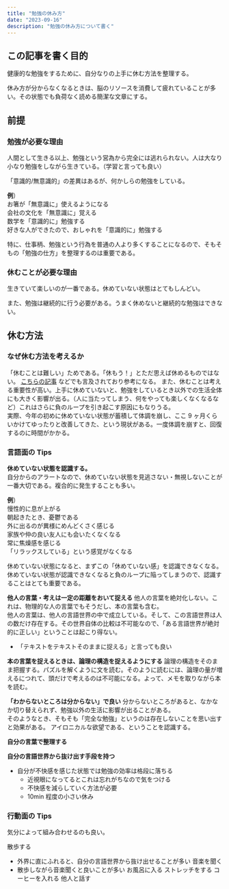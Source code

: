 ```yaml
---
title: "勉強の休み方"
date: "2023-09-16"
description: "勉強の休み方について書く"
---
```


## この記事を書く目的

健康的な勉強をするために、自分なりの上手に休む方法を整理する。

休み方が分からなくなるときは、脳のリソースを消費して疲れていることが多い。その状態でも負荷なく読める簡潔な文章にする。

## 前提

### 勉強が必要な理由

人間として生きる以上、勉強という営為から完全には逃れられない。人は大なり小なり勉強をしながら生きている。（学習と言っても良い）

「意識的/無意識的」の差異はあるが、何かしらの勉強をしている。

**例**）  
お箸が「無意識に」使えるようになる  
会社の文化を「無意識に」覚える  
数学を「意識的に」勉強する  
好きな人ができたので、おしゃれを「意識的に」勉強する

特に、仕事柄、勉強という行為を普通の人より多くすることになるので、そもそもの「勉強の仕方」を整理するのは重要である。

### 休むことが必要な理由

生きていて楽しいのが一番である。休めていない状態はとてもしんどい。

また、勉強は継続的に行う必要がある。うまく休めないと継続的な勉強はできない。

## 休む方法

### なぜ休む方法を考えるか

「休むことは難しい」ためである。「休もう！」とただ思えば休めるものではない。
[こちらの記事](https://satoru-takeuchi.hatenablog.com/entry/2021/02/28/110918) などでも言及されており参考になる。
また、休むことは考える重要性が高い。上手に休めていないと、勉強をしているとき以外での生活全体にも大きく影響が出る。（人に当たってしまう、何をやっても楽しくなくなるなど）これはさらに負のループを引き起こす原因にもなりうる。  
実際、今年の初めに休めていない状態が蓄積して体調を崩し、ここ 9 ヶ月くらいかけてゆったりと改善してきた、という現状がある。一度体調を崩すと、回復するのに時間がかかる。

### 言語面の Tips

**休めていない状態を認識する。**  
自分からのアラートなので、休めていない状態を見逃さない・無視しないことが一番大切である。複合的に発生することも多い。

**例**）  
慢性的に息が上がる  
朝起きたとき、憂鬱である  
外に出るのが異様にめんどくさく感じる  
家族や仲の良い友人にも会いたくなくなる  
常に焦燥感を感じる  
「リラックスしている」という感覚がなくなる

休めていない状態になると、まずこの「休めていない感」を認識できなくなる。休めていない状態が認識できなくなると負のループに陥ってしまうので、認識することはとても重要である。

**他人の言葉・考えは一定の距離をおいて捉える**
他人の言葉を絶対化しない。これは、物理的な人の言葉でもそうだし、本の言葉も含む。  
他人の言葉は、他人の言語世界の中で成立している。そして、この言語世界は人の数だけ存在する。その世界自体の比較は不可能なので、「ある言語世界が絶対的に正しい」ということは起こり得ない。

- 「テキストをテキストそのままに捉える」と言っても良い

**本の言葉を捉えるときは、論理の構造を捉えるようにする**
論理の構造をそのまま把握する。パズルを解くように文を読む。そのように読むには、論理の量が増えるにつれて、頭だけで考えるのは不可能になる。よって、メモを取りながら本を読む。

**「わからないところは分からない」で良い**
分からないところがあると、なかなか切り替えられず、勉強以外の生活に影響が出ることがある。  
そのようなとき、そもそも「完全な勉強」というのは存在しないことを思い出すと効果がある。
アイロニカルな欲望である、ということを認識する。

**自分の言葉で整理する**

**自分の言語世界から抜け出す手段を持つ**

- 自分が不快感を感じた状態では勉強の効率は格段に落ちる
  - 近視眼になってるとこれは忘れがちなので気をつける
  - 不快感を減らしていく方法が必要
  - 10min 程度の小さい休み

### 行動面の Tips

気分によって組み合わせるのも良い。

散歩する

- 外界に直にふれると、自分の言語世界から抜け出せることが多い
  音楽を聞く
- 散歩しながら音楽聞くと良いことが多い
  お風呂に入る
  ストレッチをする
  コーヒーを入れる
  他人と話す
